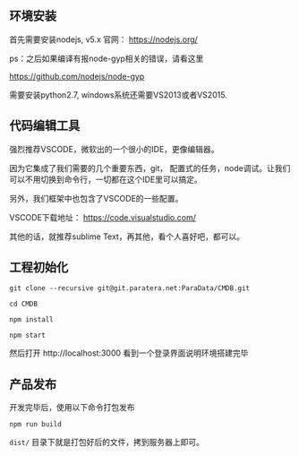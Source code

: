 ## 环境安装
首先需要安装nodejs, v5.x
官网： https://nodejs.org/

ps：之后如果编译有报node-gyp相关的错误，请看这里

https://github.com/nodejs/node-gyp

需要安装python2.7, windows系统还需要VS2013或者VS2015.

## 代码编辑工具
强烈推荐VSCODE，微软出的一个很小的IDE，更像编辑器。

因为它集成了我们需要的几个重要东西，git， 配置式的任务，node调试。让我们可以不用切换到命令行，一切都在这个IDE里可以搞定。

另外，我们框架中也包含了VSCODE的一些配置。

VSCODE下载地址： https://code.visualstudio.com/

其他的话，就推荐sublime Text，再其他，看个人喜好吧，都可以。

## 工程初始化
`git clone --recursive git@git.paratera.net:ParaData/CMDB.git`

`cd CMDB`

`npm install`

`npm start`

然后打开 http://localhost:3000  看到一个登录界面说明环境搭建完毕

## 产品发布
开发完毕后，使用以下命令打包发布

`npm run build`

`dist/` 目录下就是打包好后的文件，拷到服务器上即可。